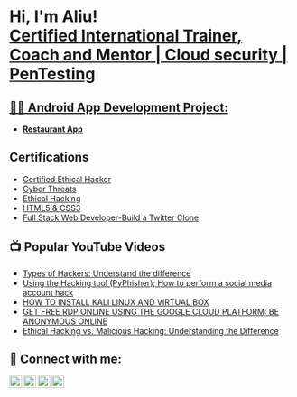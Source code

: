 <h1>Hi, I'm Aliu! <br/><a href="https://github.com/Hackedroid">Certified International Trainer, Coach and Mentor | Cloud security | PenTesting</h1>

<h2>👨‍💻 Android App Development Project:</h2>

- [<b>Restaurant App</b>](https://play.google.com/store/apps/details?id=com.app_jeunky380.layout&hl=en&gl=US)

<h2> Certifications </h2>

- [Certified Ethical Hacker](https://drive.google.com/file/d/1oRmx2qjbMqrEgb2Yp1VKULH_HH7b87hP/view?usp=sharing)
- [Cyber Threats](https://drive.google.com/file/d/1B2Ve-y5sXeQSO9pA5v3_bBJmyIXTVjmC/view?usp=sharing)
- [Ethical Hacking](https://www.futurelearn.com/certificates/8spu36l)
- [HTML5 & CSS3](https://www.pirple.com/certificates/nr9bnutm9q)
- [Full Stack Web Developer-Build a Twitter Clone](https://earnandexcel.thinkific.com/certificates/hi0whufzqh)

<h2>📺 Popular YouTube Videos</h2>

- [Types of Hackers: Understand the difference](https://www.youtube.com/watch?v=xeltraaLkuA)
- [Using the Hacking tool (PyPhisher); How to perform a social media account hack](https://www.youtube.com/watch?v=qtaRVjSW8fc)
- [HOW TO INSTALL KALI LINUX AND VIRTUAL BOX](https://www.youtube.com/watch?v=nkYcbqZV6Ck)
- [GET FREE RDP ONLINE USING THE GOOGLE CLOUD PLATFORM: BE ANONYMOUS ONLINE](https://www.youtube.com/watch?v=58R6-JX6BuM)
- [Ethical Hacking vs. Malicious Hacking: Understanding the Difference](https://www.youtube.com/watch?v=EoG7VBU0JjU)



<h2> 🤳 Connect with me:</h2>

[<img align="left" alt="JoshMadakor | YouTube" width="22px" src="https://cdn.jsdelivr.net/npm/simple-icons@v3/icons/youtube.svg" />][youtube]
[<img align="left" alt="JoshMadakor | Twitter" width="22px" src="https://cdn.jsdelivr.net/npm/simple-icons@v3/icons/tiktok.svg" />][tiktok]
[<img align="left" alt="JoshMadakor | LinkedIn" width="22px" src="https://cdn.jsdelivr.net/npm/simple-icons@v3/icons/linkedin.svg" />][linkedin]
[<img align="left" alt="JoshMadakor | Instagram" width="22px" src="https://cdn.jsdelivr.net/npm/simple-icons@v3/icons/instagram.svg" />][instagram]

[tiktok]: https://www.tiktok.com/@pyruvatetechnologies
[youtube]: https://www.youtube.com/@pyruvatetechnologies/videos
[instagram]: https://www.instagram.com/pyruvate_technologies/
[linkedin]: https://www.linkedin.com/in/sanusi-aliu-a8425738/

